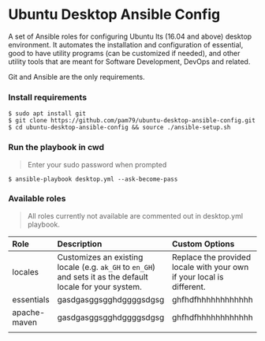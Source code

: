 # Ubuntu Desktop Ansible Config
A set of Ansible roles for configuring Ubuntu lts (16.04 and above) desktop environment. It automates the installation and configuration of essential, good to have utility programs (can be customized if needed), and other utility tools that are meant for Software Development, DevOps and related.                                              

Git and Ansible are the only requirements.

### Install requirements
    $ sudo apt install git
    $ git clone https://github.com/pam79/ubuntu-desktop-ansible-config.git
    $ cd ubuntu-desktop-ansible-config && source ./ansible-setup.sh

### Run the playbook in cwd
>Enter your sudo password when prompted

    $ ansible-playbook desktop.yml --ask-become-pass

### Available roles
>All roles currently not available are commented out in desktop.yml playbook.

| Role                    | Description                 | Custom Options       |
| :---------------------- | :-------------------------- | :------------------- |
| locales | Customizes an existing locale (e.g. `ak_GH` to `en_GH`) and sets it as the default locale for your system. | Replace the provided locale with your own if your local is different. |
| essentials  | gasdgasggsgghdggggsdgsg     | ghfhdfhhhhhhhhhhhh   |
| apache-maven  | gasdgasggsgghdggggsdgsg     | ghfhdfhhhhhhhhhhhh   |
|                         |                             |                      |




